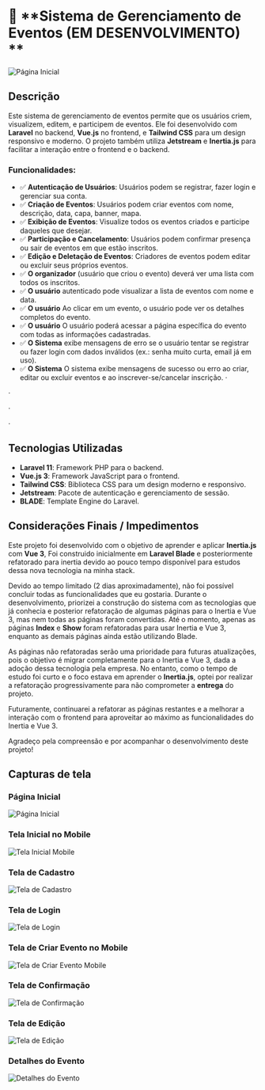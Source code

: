 # 🎉 **Sistema de Gerenciamento de Eventos (EM DESENVOLVIMENTO) **

![Página Inicial](images-readme/paginaInicial.png)


## Descrição
Este sistema de gerenciamento de eventos permite que os usuários criem, visualizem, editem, e participem de eventos. Ele foi desenvolvido com **Laravel** no backend, **Vue.js** no frontend, e **Tailwind CSS** para um design responsivo e moderno. O projeto também utiliza **Jetstream** e **Inertia.js** para facilitar a interação entre o frontend e o backend.

### Funcionalidades:
- ✅ **Autenticação de Usuários**: Usuários podem se registrar, fazer login e gerenciar sua conta.
- ✅ **Criação de Eventos**: Usuários podem criar eventos com nome, descrição, data, capa, banner, mapa.
- ✅ **Exibição de Eventos**: Visualize todos os eventos criados e participe daqueles que desejar.
- ✅ **Participação e Cancelamento**: Usuários podem confirmar presença ou sair de eventos em que estão inscritos.
- ✅ **Edição e Deletação de Eventos**: Criadores de eventos podem editar ou excluir seus próprios eventos.
- ✅ **O organizador** (usuário que criou o evento) deverá ver uma lista com todos os inscritos.
- ✅ **O usuário** autenticado pode visualizar a lista de eventos com nome e data.
- ✅ **O usuário** Ao clicar em um evento, o usuário pode ver os detalhes completos do evento.
- ✅ **O usuário**  O usuário poderá acessar a página específica do evento com todas as informações cadastradas.
- ✅ **O Sistema**  exibe mensagens de erro se o usuário tentar se registrar ou fazer login com dados inválidos (ex.: senha muito curta, email já em uso).
- ✅ **O Sistema** O sistema exibe mensagens de sucesso ou erro ao criar, editar ou excluir eventos e ao inscrever-se/cancelar inscrição.
·      

·       

·        

·       
## Tecnologias Utilizadas


- **Laravel 11**: Framework PHP para o backend.
- **Vue.js 3**: Framework JavaScript para o frontend.
- **Tailwind CSS**: Biblioteca CSS para um design moderno e responsivo.
- **Jetstream**: Pacote de autenticação e gerenciamento de sessão.
- **BLADE**: Template Engine do Laravel.



## Considerações Finais / Impedimentos

Este projeto foi desenvolvido com o objetivo de aprender e aplicar **Inertia.js** com **Vue 3**, Foi construido inicialmente em **Laravel Blade**  e posteriormente refatorado para inertia devido ao pouco tempo disponível para estudos dessa nova tecnologia na minha stack. 

Devido ao tempo limitado (2 dias aproximadamente), não foi possível concluir todas as funcionalidades que eu gostaria. Durante o desenvolvimento, priorizei a construção do sistema com as tecnologias que já conhecia e posterior refatoração de algumas páginas para o Inertia e Vue 3, mas nem todas as páginas foram convertidas. Até o momento, apenas as páginas **Index** e **Show** foram refatoradas para usar Inertia e Vue 3, enquanto as demais páginas ainda estão utilizando Blade.

As páginas não refatoradas serão uma prioridade para futuras atualizações, pois o objetivo é migrar completamente para o Inertia e Vue 3, dada a adoção dessa tecnologia pela empresa. No entanto, como o tempo de estudo foi curto e o foco estava em aprender o **Inertia.js**, optei por realizar a refatoração progressivamente para não comprometer a **entrega** do projeto.

Futuramente, continuarei a refatorar as páginas restantes e a melhorar a interação com o frontend para aproveitar ao máximo as funcionalidades do Inertia e Vue 3.

Agradeço pela compreensão e por acompanhar o desenvolvimento deste projeto!




## Capturas de tela

### Página Inicial
![Página Inicial](images-readme/paginaInicial.png)

### Tela Inicial no Mobile
![Tela Inicial Mobile](images-readme/mobile-inicial.png)


### Tela de Cadastro
![Tela de Cadastro](images-readme/register.png)

### Tela de Login
![Tela de Login](images-readme/login.png)


### Tela de Criar Evento no Mobile
![Tela de Criar Evento Mobile](images-readme/mobile-criar.png)



### Tela de Confirmação
![Tela de Confirmação](images-readme/confirmacao.png)

### Tela de Edição
![Tela de Edição](images-readme/editar.png)


### Detalhes do Evento
![Detalhes do Evento](images-readme/detalhes.png)
